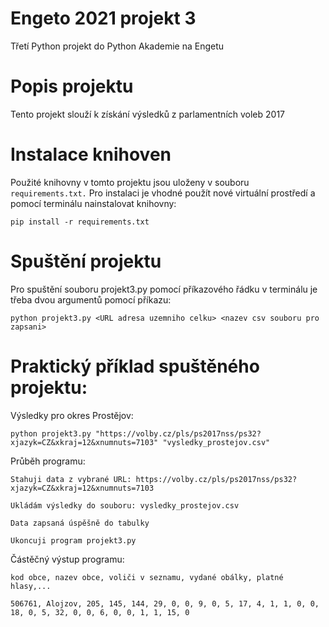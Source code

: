 # Engeto 2021 projekt 3

Třetí Python projekt do Python Akademie na Engetu

# Popis projektu

Tento projekt slouží k získání výsledků z parlamentních voleb 2017

# Instalace knihoven

Použité knihovny v tomto projektu jsou uloženy v souboru `requirements.txt.` 
Pro instalaci je vhodné použít nové virtuální prostředí a pomocí terminálu nainstalovat knihovny:

`pip install -r requirements.txt`

# Spuštění projektu

Pro spuštění souboru projekt3.py pomocí příkazového řádku v terminálu je třeba dvou argumentů pomocí příkazu:

`python projekt3.py <URL adresa uzemniho celku> <nazev csv souboru pro zapsani>
`

# Praktický příklad spuštěného projektu:

Výsledky pro okres Prostějov:

`python projekt3.py "https://volby.cz/pls/ps2017nss/ps32?xjazyk=CZ&xkraj=12&xnumnuts=7103" "vysledky_prostejov.csv"
`

Průběh programu:

`Stahuji data z vybrané URL: https://volby.cz/pls/ps2017nss/ps32?xjazyk=CZ&xkraj=12&xnumnuts=7103`

`Ukládám výsledky do souboru: vysledky_prostejov.csv`

`Data zapsaná úspěšně do tabulky`

`Ukoncuji program projekt3.py`

Částěčný výstup programu:

`kod obce, nazev obce, voliči v seznamu, vydané obálky, platné hlasy,...
`

`506761, Alojzov, 205, 145, 144, 29, 0, 0, 9, 0, 5, 17, 4, 1, 1, 0, 0, 18, 0, 5, 32, 0, 0, 6, 0, 0, 1, 1, 15, 0
`
